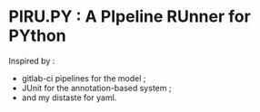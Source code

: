 # PIRU.PY : A PIpeline RUnner for PYthon

Inspired by :

* gitlab-ci pipelines for the model ;
* JUnit for the annotation-based system ;
* and my distaste for yaml.
